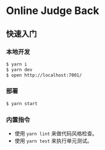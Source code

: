 # Online Judge Back

## 快速入门

### 本地开发

```bash
$ yarn i
$ yarn dev
$ open http://localhost:7001/
```

### 部署

```bash
$ yarn start
```

### 内置指令

- 使用 `yarn lint` 来做代码风格检查。
- 使用 `yarn test` 来执行单元测试。
